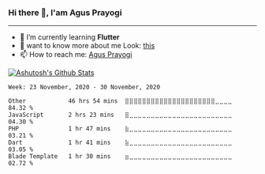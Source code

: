 ### Hi there 👋, I'am Agus Prayogi
<hr/>

- 🌱 I’m currently learning **Flutter**
- 👀 want to know more about me Look: [this](https://agusprayogi02.github.io)
- 📫 How to reach me: [Agus Prayogi](mailto:agus21apy@gmail.com)

[![Ashutosh's Github Stats](https://github-readme-stats.vercel.app/api?username=agusprayogi02&show_icons=true&count_private=true&theme=onedark)](https://github.com/agusprayogi02/agusprayogi02)

<!--START_SECTION:waka-->
```text
Week: 23 November, 2020 - 30 November, 2020

Other            46 hrs 54 mins  ⣿⣿⣿⣿⣿⣿⣿⣿⣿⣿⣿⣿⣿⣿⣿⣿⣿⣿⣿⣿⣿⣀⣀⣀⣀   84.32 % 
JavaScript       2 hrs 23 mins   ⣿⣀⣀⣀⣀⣀⣀⣀⣀⣀⣀⣀⣀⣀⣀⣀⣀⣀⣀⣀⣀⣀⣀⣀⣀   04.30 % 
PHP              1 hr 47 mins    ⣷⣀⣀⣀⣀⣀⣀⣀⣀⣀⣀⣀⣀⣀⣀⣀⣀⣀⣀⣀⣀⣀⣀⣀⣀   03.21 % 
Dart             1 hr 41 mins    ⣷⣀⣀⣀⣀⣀⣀⣀⣀⣀⣀⣀⣀⣀⣀⣀⣀⣀⣀⣀⣀⣀⣀⣀⣀   03.05 % 
Blade Template   1 hr 30 mins    ⣶⣀⣀⣀⣀⣀⣀⣀⣀⣀⣀⣀⣀⣀⣀⣀⣀⣀⣀⣀⣀⣀⣀⣀⣀   02.72 % 
```
<!--END_SECTION:waka-->
<!--
**agusprayogi02/agusprayogi02** is a ✨ _special_ ✨ repository because its `README.md` (this file) appears on your GitHub profile.

Here are some ideas to get you started:

- 🔭 I’m currently working on ...
- 🌱 I’m currently learning ...
- 👯 I’m looking to collaborate on ...
- 🤔 I’m looking for help with ...
- 💬 Ask me about ...
- 📫 How to reach me: ...
- 😄 Pronouns: ...
- ⚡ Fun fact: ...
-->

